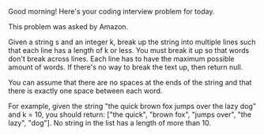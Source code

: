 Good morning! Here's your coding interview problem for today.

This problem was asked by Amazon.

Given a string s and an integer k, break up the string into multiple lines such
that each line has a length of k or less. You must break it up so that words
don't break across lines. Each line has to have the maximum possible amount of
words. If there's no way to break the text up, then return null.

You can assume that there are no spaces at the ends of the string and that there
is exactly one space between each word.

For example, given the string "the quick brown fox jumps over the lazy dog" and
k = 10, you should return: ["the quick", "brown fox", "jumps over", "the lazy",
"dog"]. No string in the list has a length of more than 10.